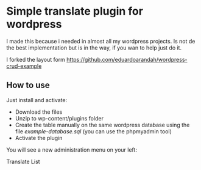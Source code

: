 # Simple translate plugin for wordpress

I made this because i needed in almost all my wordpress projects. 
Is not de the best implementation but is in the way, if you wan to help just do it.

I forked the layout form https://github.com/eduardoarandah/wordpress-crud-example

## How to use

Just install and activate:

*   Download the files
*   Unzip to wp-content/plugins folder
*   Create the table manually on the same wordpress database using the file _example-database.sql_ (you can use the phpmyadmin tool)
*   Activate the plugin

You will see a new administration menu on your left:

Translate List

